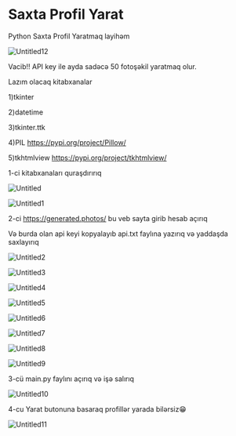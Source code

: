 # Saxta Profil Yarat
Python Saxta Profil Yaratmaq layihəm

![Untitled12](https://user-images.githubusercontent.com/81584399/133845663-df2a2d2b-38b8-4b43-b8ca-335f62537a55.png)

Vacib!! API key ile ayda sadəcə 50 fotoşəkil yaratmaq olur.

Lazım olacaq kitabxanalar

1)tkinter

2)datetime

3)tkinter.ttk

4)PIL https://pypi.org/project/Pillow/

5)tkhtmlview https://pypi.org/project/tkhtmlview/


1-ci kitabxanaları quraşdırırıq


![Untitled](https://user-images.githubusercontent.com/81584399/133839587-505f226d-6221-48f9-96d8-81f7fcdf472b.jpg)

![Untitled1](https://user-images.githubusercontent.com/81584399/133839920-1dedf898-ec8a-435f-9d43-a540cce59cd0.png)

2-ci https://generated.photos/ bu veb sayta girib hesab açırıq

Və burda olan api keyi kopyalayıb api.txt faylına yazırıq və yaddaşda saxlayırıq

![Untitled2](https://user-images.githubusercontent.com/81584399/133841896-958ba242-9999-4715-9b88-6bf859513822.png)

![Untitled3](https://user-images.githubusercontent.com/81584399/133841905-37248269-7e5b-423a-a06b-47213252b3e4.png)

![Untitled4](https://user-images.githubusercontent.com/81584399/133841912-c52241bc-a113-4e4e-8c7e-70ef787fd898.png)

![Untitled5](https://user-images.githubusercontent.com/81584399/133841923-a86bc5d2-3a4c-4f4c-8d61-aed409b75f0b.png)

![Untitled6](https://user-images.githubusercontent.com/81584399/133841932-a97b0c4d-c835-46ba-be8b-1e331949b9a7.png)

![Untitled7](https://user-images.githubusercontent.com/81584399/133841916-90b417a9-e4cb-41d4-8c19-84af55369b62.png)

![Untitled8](https://user-images.githubusercontent.com/81584399/133841921-8d786c17-2e80-446f-9ef7-ff4aa1f77c06.png)

![Untitled9](https://user-images.githubusercontent.com/81584399/133842358-e73f7ea2-70bb-478e-b080-4ed8cfd44362.png)


3-cü
main.py faylını açırıq və işə salırıq

![Untitled10](https://user-images.githubusercontent.com/81584399/133843176-e41442a1-7876-4948-9e93-78059d422610.png)

4-cu Yarat butonuna basaraq profillər yarada bilərsiz😁

![Untitled11](https://user-images.githubusercontent.com/81584399/133843261-7f7dac69-2255-4108-aab5-0b09cdc22200.png)

